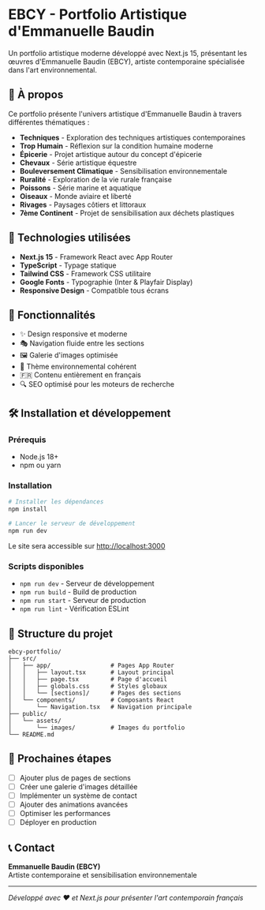 # EBCY - Portfolio Artistique d'Emmanuelle Baudin

Un portfolio artistique moderne développé avec Next.js 15, présentant les œuvres d'Emmanuelle Baudin (EBCY), artiste contemporaine spécialisée dans l'art environnemental.

## 🎨 À propos

Ce portfolio présente l'univers artistique d'Emmanuelle Baudin à travers différentes thématiques :

- **Techniques** - Exploration des techniques artistiques contemporaines
- **Trop Humain** - Réflexion sur la condition humaine moderne
- **Épicerie** - Projet artistique autour du concept d'épicerie
- **Chevaux** - Série artistique équestre
- **Bouleversement Climatique** - Sensibilisation environnementale
- **Ruralité** - Exploration de la vie rurale française
- **Poissons** - Série marine et aquatique
- **Oiseaux** - Monde aviaire et liberté
- **Rivages** - Paysages côtiers et littoraux
- **7ème Continent** - Projet de sensibilisation aux déchets plastiques

## 🚀 Technologies utilisées

- **Next.js 15** - Framework React avec App Router
- **TypeScript** - Typage statique
- **Tailwind CSS** - Framework CSS utilitaire
- **Google Fonts** - Typographie (Inter & Playfair Display)
- **Responsive Design** - Compatible tous écrans

## 📱 Fonctionnalités

- ✨ Design responsive et moderne
- 🎭 Navigation fluide entre les sections
- 🖼️ Galerie d'images optimisée
- 🌿 Thème environnemental cohérent
- 🇫🇷 Contenu entièrement en français
- 🔍 SEO optimisé pour les moteurs de recherche

## 🛠️ Installation et développement

### Prérequis
- Node.js 18+ 
- npm ou yarn

### Installation

```bash
# Installer les dépendances
npm install

# Lancer le serveur de développement
npm run dev
```

Le site sera accessible sur [http://localhost:3000](http://localhost:3000)

### Scripts disponibles

- `npm run dev` - Serveur de développement
- `npm run build` - Build de production
- `npm run start` - Serveur de production
- `npm run lint` - Vérification ESLint

## 📁 Structure du projet

```
ebcy-portfolio/
├── src/
│   ├── app/                 # Pages App Router
│   │   ├── layout.tsx       # Layout principal
│   │   ├── page.tsx         # Page d'accueil
│   │   ├── globals.css      # Styles globaux
│   │   └── [sections]/      # Pages des sections
│   └── components/          # Composants React
│       └── Navigation.tsx   # Navigation principale
├── public/
│   └── assets/
│       └── images/          # Images du portfolio
└── README.md
```

## 🎯 Prochaines étapes

- [ ] Ajouter plus de pages de sections
- [ ] Créer une galerie d'images détaillée
- [ ] Implémenter un système de contact
- [ ] Ajouter des animations avancées
- [ ] Optimiser les performances
- [ ] Déployer en production

## 📞 Contact

**Emmanuelle Baudin (EBCY)**  
Artiste contemporaine et sensibilisation environnementale

---

*Développé avec ❤️ et Next.js pour présenter l'art contemporain français*

